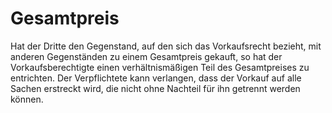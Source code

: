 # Gesamtpreis

Hat der Dritte den Gegenstand, auf den sich das Vorkaufsrecht bezieht, mit anderen Gegenständen zu einem Gesamtpreis gekauft, so hat der Vorkaufsberechtigte einen verhältnismäßigen Teil des Gesamtpreises zu entrichten. Der Verpflichtete kann verlangen, dass der Vorkauf auf alle Sachen erstreckt wird, die nicht ohne Nachteil für ihn getrennt werden können. 

